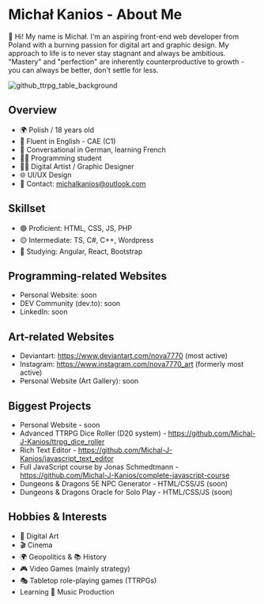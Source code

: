 # Michał Kanios - About Me
👋 Hi! My name is Michał. I'm an aspiring front-end web developer from Poland with a burning passion for digital art and graphic design. My approach to life is to never stay stagnant and always be ambitious. "Mastery" and "perfection" are inherently counterproductive to growth - you can always be better, don't settle for less.

![github_ttrpg_table_background](https://github.com/Michal-J-Kanios/aboutMe/assets/92123240/d4b53976-c6d8-44ca-ac88-c7d8d8af0702)

## Overview
- 🌍 Polish / 18 years old
- 💌 Fluent in English - CAE (C1)
- 📧 Conversational in German, learning French
- 👨‍💻 Programming student
- 👨‍🎨 Digital Artist / Graphic Designer
- 🌐 UI/UX Design
- 💬 Contact: michalkanios@outlook.com

## Skillset
- 🟢 Proficient: HTML, CSS, JS, PHP
- 🟡 Intermediate: TS, C#, C++, Wordpress
- 🔴 Studying: Angular, React, Bootstrap

## Programming-related Websites
- Personal Website: soon
- DEV Community (dev.to): soon
- LinkedIn: soon

## Art-related Websites
- Deviantart: https://www.deviantart.com/nova7770 (most active)
- Instagram: https://www.instagram.com/nova7770_art (formerly most active)
- Personal Website (Art Gallery): soon

## Biggest Projects
- Personal Website - soon
- Advanced TTRPG Dice Roller (D20 system) - https://github.com/Michal-J-Kanios/ttrpg_dice_roller
- Rich Text Editor - https://github.com/Michal-J-Kanios/javascript_text_editor
- Full JavaScript course by Jonas Schmedtmann - https://github.com/Michal-J-Kanios/complete-javascript-course
- Dungeons & Dragons 5E NPC Generator - HTML/CSS/JS (soon)
- Dungeons & Dragons Oracle for Solo Play - HTML/CSS/JS (soon)

## Hobbies & Interests
- 🎨 Digital Art
- 🎬 Cinema
- 🌍 Geopolitics & 📚 History
- 🎮 Video Games (mainly strategy)
- 🎭 Tabletop role-playing games (TTRPGs)
- Learning 🎹 Music Production

